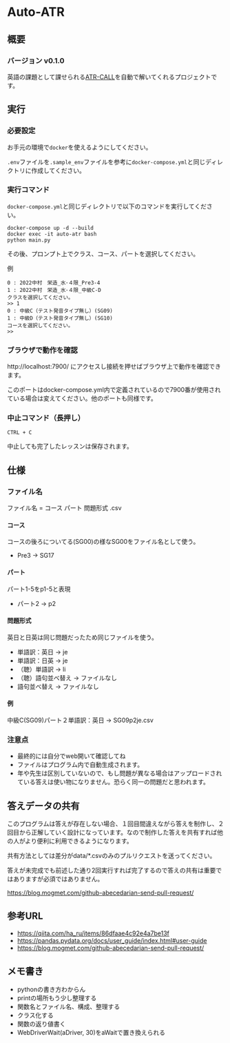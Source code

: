 # Auto-ATR

## 概要
### バージョン v0.1.0
英語の課題として課せられる[ATR-CALL](https://atr.meijo-u.net/)を自動で解いてくれるプロジェクトです。

## 実行

### 必要設定
お手元の環境で`docker`を使えるようにしてください。

`.env`ファイルを`.sample_env`ファイルを参考に`docker-compose.yml`と同じディレクトリに作成してください。

### 実行コマンド
`docker-compose.yml`と同じディレクトリで以下のコマンドを実行してください。
```
docker-compose up -d --build
docker exec -it auto-atr bash
python main.py
```
その後、プロンプト上でクラス、コース、パートを選択してください。

例
```
0 : 2022中村　栄造_水･４限_Pre3-4
1 : 2022中村　栄造_水･４限_中級C-D
クラスを選択してください。
>> 1
0 : 中級C（テスト発音タイプ無し）(SG09)
1 : 中級D（テスト発音タイプ無し）(SG10)
コースを選択してください。
>>
```

### ブラウザで動作を確認
http://localhost:7900/ にアクセスし接続を押せばブラウザ上で動作を確認できます。

このポートはdocker-compose.yml内で定義されているので7900番が使用されている場合は変えてください。他のポートも同様です。

### 中止コマンド（長押し）
```
CTRL + C 
```
中止しても完了したレッスンは保存されます。

## 仕様
### ファイル名
ファイル名 = コース パート 問題形式 .csv
#### コース
コースの後ろについてる(SG00)の様なSG00をファイル名として使う。
- Pre3 -> SG17
#### パート
パート1-5をp1-5と表現
- パート2 -> p2
#### 問題形式
英日と日英は同じ問題だったため同じファイルを使う。
- 単語訳：英日 -> je
- 単語訳：日英 -> je 
- （聴）単語訳 -> li
- （聴）語句並べ替え -> ファイルなし
- 語句並べ替え -> ファイルなし
#### 例
中級C(SG09)パート２単語訳：英日 -> SG09p2je.csv
### 注意点
- 最終的には自分でweb開いて確認してね
- ファイルはプログラム内で自動生成されます。
- 年や先生は区別していないので、もし問題が異なる場合はアップロードされている答えは使い物になりません。恐らく同一の問題だと思われます。

## 答えデータの共有
このプログラムは答えが存在しない場合、１回目間違えながら答えを制作し、２回目から正解していく設計になっています。なので制作した答えを共有すれば他の人がより便利に利用できるようになります。

共有方法としては差分がdata/*.csvのみのプルリクエストを送ってください。

答えが未完成でも前述した通り2回実行すれば完了するので答えの共有は重要ではありますが必須ではありません。

https://blog.mogmet.com/github-abecedarian-send-pull-request/

## 参考URL
- https://qiita.com/ha_ru/items/86dfaae4c92e4a7be13f
- https://pandas.pydata.org/docs/user_guide/index.html#user-guide
- https://blog.mogmet.com/github-abecedarian-send-pull-request/

## メモ書き
- pythonの書き方わからん
- printの場所もう少し整理する
- 関数名とファイル名、構成、整理する
- クラス化する
- 関数の返り値書く
- WebDriverWait(aDriver, 30)をaWaitで置き換えられる
